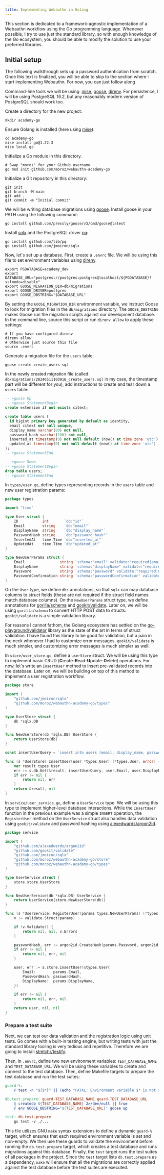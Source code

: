```yaml
---
title: Implementing Webauthn in Golang
---
```


This section is dedicated to a framework-agnostic implementation of a Webauthn workflow using the Go programming language.
Whenever possible, I try to use just the standard library, so with enough knowledge of the Go ecosystem, you should be able to modify the solution to use your preferred libraries.

## Initial setup

The following walkthrough sets up a password authentication from scratch. Once this text is finalized, you will be able to skip to the section where I start implementing Webauthn. For now, you can just follow along.

Command-line tools we will be using: [mise](https://mise.jdx.dev/), [goose](https://github.com/pressly/goose), [direnv](https://direnv.net/).
For persistence, I will be using PostgreSQL 16.2, but any reasonably modern version of PostgreSQL should work too.

Create a directory for the new project:

```plain
mkdir academy-go
```

Ensure Golang is installed (here using [mise](https://mise.jdx.dev/)):

```plain
cd academy-go
mise install go@1.22.3
mise local go
```

Initialize a Go module in this directory.

```shell
# Swap "moroz" for your Github username
go mod init github.com/moroz/webauthn-academy-go
```

Initialize a Git repository in this directory:

```shell
git init
git branch -M main
git add .
git commit -m "Initial commit"
```

We will be writing database migrations using [goose](https://github.com/pressly/goose).
Install goose in your PATH using the following command:

```plain
go install github.com/pressly/goose/v3/cmd/goose@latest
```

Install [sqlx](https://jmoiron.github.io/sqlx/) and the PostgreSQL driver [pq](https://github.com/lib/pq):

```plain
go install github.com/lib/pq
go install github.com/jmoiron/sqlx
```

Now, let's set up a database. First, create a `.envrc` file. We will be using this file to set environment variables using [direnv](https://direnv.net/).

```shell
export PGDATABASE=academy_dev
export DATABASE_URL="postgres://postgres:postgres@localhost/${PGDATABASE}?sslmode=disable"
export GOOSE_MIGRATION_DIR=db/migrations
export GOOSE_DRIVER=postgres
export GOOSE_DBSTRING="$DATABASE_URL"
```

By setting the `GOOSE_MIGRATION_DIR` environment variable, we instruct Goose to look for migration files in the `db/migrations` directory.
The `GOOSE_DBSTRING` makes Goose run the migration scripts against our development database.
In the command line, source this script or run `direnv allow` to apply these settings:

```shell
# If you have configured direnv
direnv allow
# Otherwise just source this file
source .envrc
```

Generate a migration file for the `users` table:

```plain
goose create create_users sql
```

In the newly created migration file (called `db/migrations/20240511103916_create_users.sql` in my case, the timestamp part will be different for you), add instructions to create and tear down a `users` table:

```sql
-- +goose Up
-- +goose StatementBegin
create extension if not exists citext;

create table users (
  id bigint primary key generated by default as identity,
  email citext not null unique,
  display_name varchar(80) not null,
  password_hash varchar(100) not null,
  inserted_at timestamp(0) not null default (now() at time zone 'utc'),
  updated_at timestamp(0) not null default (now() at time zone 'utc')
);
-- +goose StatementEnd

-- +goose Down
-- +goose StatementBegin
drop table users;
-- +goose StatementEnd
```

In `types/user.go`, define types representing records in the `users` table and new user registration params:

```go
package types

import "time"

type User struct {
	ID           int       `db:"id"`
	Email        string    `db:"email"`
	DisplayName  string    `db:"display_name"`
	PasswordHash string    `db:"password_hash"`
	InsertedAt   time.Time `db:"inserted_at"`
	UpdatedAt    time.Time `db:"updated_at"`
}

type NewUserParams struct {
	Email                string `schema:"email" validate:"required|email"`
	DisplayName          string `schema:"displayName" validate:"required"`
	Password             string `schema:"password" validate:"required|min_len:8|max_len:80"`
	PasswordConfirmation string `schema:"passwordConfirmation" validate:"required|eq_field:Password"`
}
```

On the `User` type, we define `db:` annotations, so that `sqlx` can map database columns to struct fields (these are not required if the struct field names match database columns).
On the `NewUserParams` struct type, we define annotations for [gorilla/schema](https://github.com/gorilla/schema) and [gookit/validate](https://github.com/gookit/validate). Later on, we will be using `gorilla/schema` to convert HTTP POST data to structs. `gookit/validate` is a simple validation library.

For reasons I cannot fathom, the Golang ecosystem has settled on the [go-playground/validator](https://pkg.go.dev/github.com/go-playground/validator) library as the state of the art in terms of struct validation.
I have found this library to be good for validation, but a pain in the neck whenever I had to customize error messages.
`gookit/validate` is much simpler, and customizing error messages is much simpler as well.

In `store/user_store.go`, define a `userStore` struct. We will be using this type to implement basic CRUD (**C**reate-**R**ead-**U**pdate-**D**elete) operations. For now, let's write an `InsertUser` method to insert pre-validated records into the database. Later on, we will be building on top of this method to implement a user registration workflow.

```go
package store

import (
	"github.com/jmoiron/sqlx"
	"github.com/moroz/webauthn-academy-go/types"
)

type UserStore struct {
	db *sqlx.DB
}

func NewUserStore(db *sqlx.DB) UserStore {
	return UserStore{db}
}

const insertUserQuery = `insert into users (email, display_name, password_hash) values ($1, $2, $3) returning *`

func (s *UserStore) InsertUser(user *types.User) (*types.User, error) {
	var result types.User
	err := s.db.Get(&result, insertUserQuery, user.Email, user.DisplayName, user.PasswordHash)
	if err != nil {
		return nil, err
	}
	return &result, nil
}
```

In `service/user_service.go`, define a `UserService` type. We will be using this type to implement higher-level database interactions.
While the `InsertUser` function in the previous example was a simple `INSERT` operation, the `RegisterUser` method on the `UserService` struct also handles data validation using `gookit/validate` and password hashing using [alexedwards/argon2id](https://github.com/alexedwards/argon2id).

```go
package service

import (
	"github.com/alexedwards/argon2id"
	"github.com/gookit/validate"
	"github.com/jmoiron/sqlx"
	"github.com/moroz/webauthn-academy-go/store"
	"github.com/moroz/webauthn-academy-go/types"
)

type UserService struct {
	store store.UserStore
}

func NewUserService(db *sqlx.DB) UserService {
	return UserService{store.NewUserStore(db)}
}

func (s *UserService) RegisterUser(params types.NewUserParams) (*types.User, error, validate.Errors) {
	v := validate.Struct(params)

	if !v.Validate() {
		return nil, nil, v.Errors
	}

	passwordHash, err := argon2id.CreateHash(params.Password, argon2id.DefaultParams)
	if err != nil {
		return nil, err, nil
	}

	user, err := s.store.InsertUser(&types.User{
		Email:        params.Email,
		PasswordHash: passwordHash,
		DisplayName:  params.DisplayName,
	})

	if err != nil {
		return nil, err, nil
	}
	return user, nil, nil
}
```

### Prepare a test suite

Next, we can test our data validation and the registration logic using unit tests.
Go comes with a built-in testing engine, but writing tests with just the standard library tooling is very tedious and repetitive.
Therefore we are going to install [stretchr/testify](https://pkg.go.dev/github.com/stretchr/testify).

Then, in `.envrc`, define two new environment variables: `TEST_DATABASE_NAME` and `TEST_DATABASE_URL`.
We will be using these variables to create and connect to the test database.
Then, define Makefile targets to prepare the test database and run the test suites:

```makefile
guard-%:
	@ test -n "${$*}" || (echo "FATAL: Environment variable $* is not set!"; exit 1)

db.test.prepare: guard-TEST_DATABASE_NAME guard-TEST_DATABASE_URL
	@ createdb ${TEST_DATABASE_NAME} 2>/dev/null || true
	@ env GOOSE_DBSTRING="${TEST_DATABASE_URL}" goose up

test: db.test.prepare
	go test -v ./...
```

This file utilizes GNU `make` syntax extensions to define a dynamic `guard-%` target, which ensures that each required environment variable is set and non-empty.
We then use these guards to validate the environment before running the `db.test.prepare` target, which creates a test database and runs migrations against this database.
Finally, the `test` target runs the test suites of all packages in the project. Since the `test` target lists `db.test.prepare` as a dependency, `make` will ensure that all the migrations are correctly applied against the test database before the test suites are executed.
